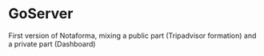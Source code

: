 # GoServer

First version of Notaforma, mixing a public part (Tripadvisor formation) and a private part (Dashboard)
